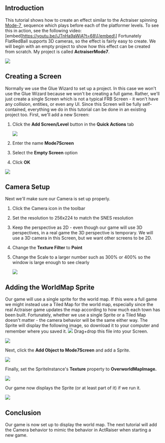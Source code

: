 ## Introduction

This tutorial shows how to create an effect similar to the Actraiser spinning [Mode-7 ](https://en.wikipedia.org/wiki/Mode_7) sequence which plays before each of the platformer levels. To see this in action, see the following video: \[embed\]https://youtu.be/iJTnHa9aWiA?t=68\[/embed\] Fortunately FlatRedBall supports 3D cameras, so the effect is fairly easy to create. We will begin with an empty project to show how this effect can be created from scratch. My project is called **ActraiserMode7**.

![](/media/2021-03-img_60550f15aa026.png)

## Creating a Screen

Normally we use the Glue Wizard to set up a project. In this case we won't use the Glue Wizard because we won't be creating a full game. Rather, we'll just create a single Screen which is not a typical FRB Screen - it won't have any collision, entities, or even any UI. Since this Screen will be fully self-contained, everything we do in this tutorial can be done in an existing project too. First, we'll add a new Screen:

1.  Click the **Add Screen/Level** button in the **Quick Actions** tab

    ![](/media/2021-03-img_60551089e1858.png)

2.  Enter the name **Mode7Screen**

3.  Select the **Empty Screen** option

4.  Click **OK**

![](/media/2021-03-img_605510df9cdae.png)

## Camera Setup

Next we'll make sure our Camera is set up properly.

1.  Click the Camera icon in the toolbar

2.  Set the resolution to 256x224 to match the SNES resolution

3.  Keep the perspective as 2D - even though our game will use 3D perspectives, in a real game the 3D perspective is temporary. We will use a 3D camera in this Screen, but we want other screens to be 2D.

4.  Change the **Texture Filter** to **Point**

5.  Change the Scale to a larger number such as 300% or 400% so the window is large enough to see clearly

    ![](/media/2021-03-img_605511e96c05d.png)

## Adding the WorldMap Sprite

Our game will use a single sprite for the world map. If this were a full game we might instead use a Tiled Map for the world map, especially since the real Actraiser game updates the map according to how much each town has been built. Fortunately, whether we use a single Sprite or a Tiled Map doesn't matter - the camera behavior will be the same either way. The Sprite will display the following image, so download it to your computer and remember where you saved it. ![](https://github.com/vchelaru/FlatRedBall/raw/NetStandard/Samples/Overworld/OverworldMapImage.png) Drag+drop this file into your Screen.

![](/media/2021-04-img_606cf882cfa65.png)

Next, click the **Add Object to Mode7Screen** and add a Sprite.

![](/media/2021-03-img_605515d9cd8c4.png)

Finally, set the SpriteInstance's **Texture** property to **OverworldMapImage.**

![](/media/2021-04-img_606cf8c164fe3.png)

Our game now displays the Sprite (or at least part of it) if we run it.

![](/media/2021-04-img_606cf9639c6dd.png)

## Conclusion

Our game is now set up to display the world map. The next tutorial will add the Camera behavior to mimic the behavior in ActRaiser when starting a new game.
